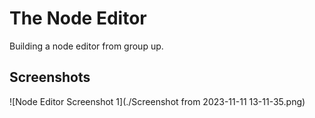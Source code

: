 # The Node Editor

Building a node editor from group up.

## Screenshots

![Node Editor Screenshot 1](./Screenshot from 2023-11-11 13-11-35.png)